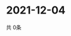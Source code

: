 # 2021-12-04
  共 0条

  <!-- BEGIN -->
  <!-- 最后更新时间Sat Dec 04 2021 13:13:45 GMT+0000 (Coordinated Universal Time) -->
  
  <!-- END -->
  
  